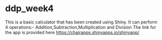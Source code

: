 # ddp_week4

This is a basic calculator that has been created using Shiny. It can perform 4 operations:- Addition,Subtraction,Multiplication and Division
The link for the app is provided here https://chairapps.shinyapps.io/shinyapp/




